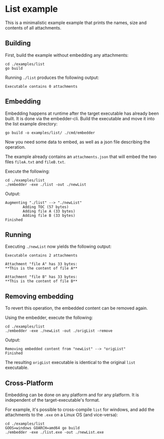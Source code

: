 # List example

This is a minimalistic example example that prints the names, size and contents of all attachments.
 
## Building

First, build the example without embedding any attachments:

```
cd ./examples/list
go build
```

Running `./list` produces the following output:

```
Executable contains 0 attachments
```

## Embedding

Embedding happens at runtime after the target executable has already been built.
It is done via the embedder-cli. Build the executable and move it into
the list example directory:

```
go build -o examples/list/ ./cmd/embedder
```

Now you need some data to embed, as well as a json file describing the operation.

The example already contains an `attachments.json` that will embed the two files `fileA.txt` and `fileB.txt`.

Execute the following:

```
cd ./examples/list
./embedder -exe ./list -out ./newList
```

Output:

```
Augmenting "./list" --> "./newList"
        Adding TOC (57 bytes)
        Adding file A (33 bytes)
        Adding file B (33 bytes)
Finished
```

## Running 

Executing `./newList` now yields the following output:

```
Executable contains 2 attachments

Attachment "file A" has 33 bytes:
**This is the content of file A**

Attachment "file B" has 33 bytes:
**This is the content of file B**
```


## Removing embedding

To revert this operation, the embedded content can be removed again.

Using the embedder, execute the following:

```
cd ./examples/list
./embedder -exe ./newList -out ./origList -remove
```

Output:

```
Removing embedded content from "newList" --> "origList"
Finished
```

The resulting `origList` executable is identical to the original `list` executable.

## Cross-Platform

Embedding can be done on any platform and for any platform.
It is independent of the target-executable's format.

For example, it's possible to cross-compile `list` for windows, 
and add the attachments to the `.exe` on a Linux OS (and vice-versa):

```
cd ./examples/list
GOOS=windows GOARCH=amd64 go build
./embedder -exe ./list.exe -out ./newList.exe
```
